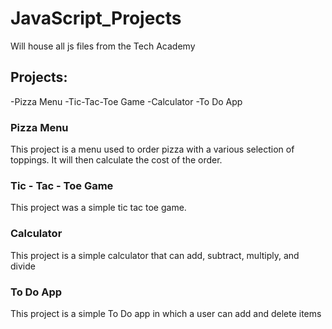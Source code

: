 # JavaScript_Projects
 Will house all js files from the Tech Academy

## Projects:

-Pizza Menu
-Tic-Tac-Toe Game
-Calculator
-To Do App


### Pizza Menu

This project is a menu used to order pizza with a various selection of toppings. It will then calculate the cost of the order.

### Tic - Tac - Toe Game

This project was a simple tic tac toe game. 

### Calculator

This project is a simple calculator that can add, subtract, multiply, and divide

### To Do App

This project is a simple To Do app in which a user can add and delete items

